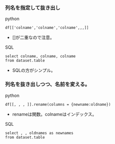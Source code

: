 ### 列名を指定して抜き出し

python  
```
df[['colname','colname','colname',,,]]
```
- []が二重なので注意。  

SQL  
```
select colname, colname, colname
from dataset.table
```
- SQLの方がシンプル。  

### 列名を抜き出しつつ、名前を変える。

python  
```
df[[, , , ]].rename(columns = {newname:oldname})
```
- renameは関数。colnameはインデックス。

SQL  
```
select , , oldnames as newnames
from dataset.table
```

###

